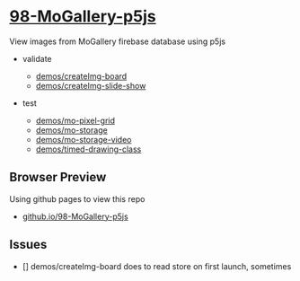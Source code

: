 # [98-MoGallery-p5js](https://github.com/molab-itp/98-MoGallery-p5js)

View images from MoGallery firebase database using p5js

- validate

  - [demos/createImg-board](demos/createImg-board/)
  - [demos/createImg-slide-show](demos/createImg-slide-show)

- test
  - [demos/mo-pixel-grid](demos/mo-pixel-grid)
  - [demos/mo-storage](demos/mo-storage)
  - [demos/mo-storage-video](demos/mo-storage-video)
  - [demos/timed-drawing-class](demos/timed-drawing-class)

<!--
- hold
- [demos/draw-share](demos/draw-share)
- [demos/draw-video](demos/draw-video)
-
-->

## Browser Preview

Using github pages to view this repo

- [github.io/98-MoGallery-p5js](https://molab-itp.github.io/98-MoGallery-p5js/)

## Issues

- [] demos/createImg-board does to read store on first launch, sometimes

<!--
v21 -- updated mo-pixel-grid/storeRootKey
-->
